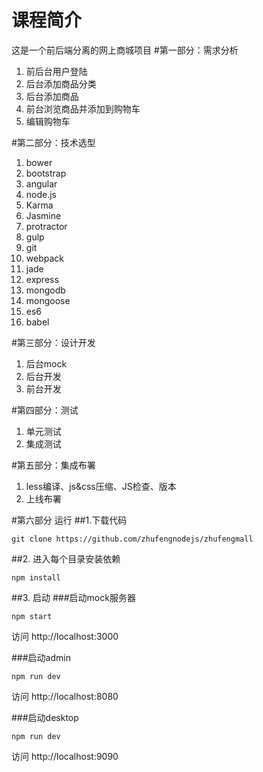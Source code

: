 # 课程简介
这是一个前后端分离的网上商城项目
#第一部分：需求分析
1. 前后台用户登陆
2. 后台添加商品分类
3. 后台添加商品
4. 前台浏览商品并添加到购物车
5. 编辑购物车


#第二部分：技术选型
1. bower
2. bootstrap
3. angular
4. node.js
5. Karma
6. Jasmine
7. protractor
8. gulp
9. git
10. webpack
11. jade
12. express
13. mongodb
14. mongoose
15. es6
16. babel

#第三部分：设计开发
1. 后台mock
2. 后台开发
3. 前台开发

#第四部分：测试
1. 单元测试
2. 集成测试

#第五部分：集成布署
1. less编译、js&css压缩、JS检查、版本
2. 上线布署


#第六部分 运行
##1.下载代码
```
git clone https://github.com/zhufengnodejs/zhufengmall
```
##2. 进入每个目录安装依赖
```
npm install
```
##3. 启动
###启动mock服务器
```
npm start
```
访问 http://localhost:3000

###启动admin
```
npm run dev
```
访问 http://localhost:8080

###启动desktop
```
npm run dev
```
访问 http://localhost:9090
